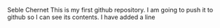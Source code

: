 
Seble Chernet
This is my first github repository.
I am going to push it to github so I can see its contents.
I have added a line